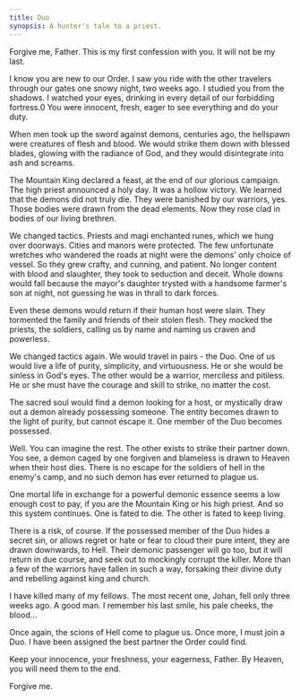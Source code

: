 ```yaml
---
title: Duo
synopsis: A hunter's tale to a priest.
---
```


Forgive me, Father.
This is my first confession with you.
It will not be my last.

I know you are new to our Order.
I saw you ride with the other travelers through our gates one snowy night,
two weeks ago.
I studied you from the shadows.
I watched your eyes, drinking in every detail of our forbidding fortress.0
You were innocent, fresh, eager to see everything and do your duty.

When men took up the sword against demons, centuries ago,
the hellspawn were creatures of flesh and blood.
We would strike them down with blessed blades,
glowing with the radiance of God,
and they would disintegrate into ash and screams.

The Mountain King declared a feast, at the end of our glorious campaign.
The high priest announced a holy day.
It was a hollow victory.
We learned that the demons did not truly die.
They were banished by our warriors, yes.
Those bodies were drawn from the dead elements.
Now they rose clad in bodies of our living brethren.

We changed tactics.
Priests and magi enchanted runes, which we hung over doorways.
Cities and manors were protected.
The few unfortunate wretches who wandered the roads at night
were the demons' only choice of vessel.
So they grew crafty, and cunning, and patient.
No longer content with blood and slaughter,
they took to seduction and deceit.
Whole downs would fall because the mayor's daughter
trysted with a handsome farmer's son at night,
not guessing he was in thrall to dark forces.

Even these demons would return if their human host were slain.
They tormented the family and friends of their stolen flesh.
They mocked the priests, the soldiers,
calling us by name and naming us craven and powerless.

We changed tactics again.
We would travel in pairs - the Duo.
One of us would live a life of purity, simplicity, and virtuousness.
He or she would be sinless in God's eyes.
The other would be a warrior, merciless and pitiless.
He or she must have the courage and skill to strike, no matter the cost.

The sacred soul would find a demon looking for a host,
or mystically draw out a demon already possessing someone.
The entity becomes drawn to the light of purity,
but cannot escape it.
One member of the Duo becomes possessed.

Well.
You can imagine the rest.
The other exists to strike their partner down.
You see, a demon caged by one forgiven and blameless is drawn to Heaven when their host dies.
There is no escape for the soldiers of hell in the enemy's camp,
and no such demon has ever returned to plague us.

One mortal life in exchange for a powerful demonic essence
seems a low enough cost to pay, if you are the Mountain King or his high priest.
And so this system continues.
One is fated to die.
The other is fated to keep living.

There is a risk, of course.
If the possessed member of the Duo hides a secret sin,
or allows regret or hate or fear to cloud their pure intent,
they are drawn downwards, to Hell.
Their demonic passenger will go too,
but it will return in due course, and seek out to mockingly corrupt the killer.
More than a few of the warriors have fallen in such a way,
forsaking their divine duty and rebelling against king and church.

I have killed many of my fellows.
The most recent one, Johan, fell only three weeks ago.
A good man.
I remember his last smile, his pale cheeks, the blood...

Once again, the scions of Hell come to plague us.
Once more, I must join a Duo.
I have been assigned the best partner the Order could find.

Keep your innocence, your freshness, your eagerness, Father.
By Heaven, you will need them to the end.

Forgive me.
